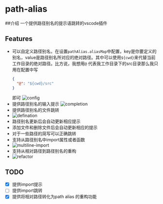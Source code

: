 # path-alias 
##介绍
一个提供路径别名的提示语跳转的vscode插件

## Features
  - 可以自定义路径别名，在设置`pathAlias.aliasMap`中配置，key是你要定义的别名，value是路径别名所对应的绝对路径。其中可以使用`${cwd}`来代替当前工作目录的绝对路径。比方说，我想用`@` 代表我工作目录下的src目录那么我只用在配置中写
    ```json
    {
      "@": "${cwd}/src"
    }
    ```
    即可
    ![config](https://vuethisstore.flatpeach.xyz/path-alias-config.gif)
  - 提供路径别名的输入提示
    ![completion](https://vuethisstore.flatpeach.xyz/path-alias-completion.gif)
  - 提供路径别名的文件跳转
  - ![defination](https://vuethisstore.flatpeach.xyz/path-alias-defination.gif)
  -  路径别名更新后会自动更新相应提示
  - 添加文件和删除文件后会自动更新相应的提示
  - 对于一些路径的简写可以正确跳转
  - 支持从路径别名中import属性或者函数
  - ![multiline-import](https://vuethisstore.flatpeach.xyz/path-alias-multiline-import.gif)
  - 支持从相对路径到路径别名的重构
  - ![refactor](https://vuethisstore.flatpeach.xyz/path-alias-refactor.gif)
## TODO
- [x] 提供import提示  
- [ ] 提供import跳转  
- [x] 提供将相对路径转化为path alias 的重构功能
